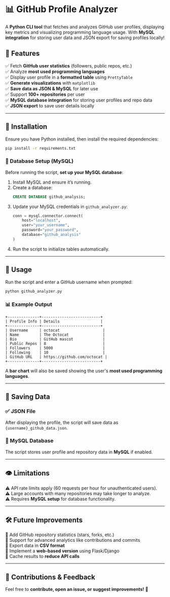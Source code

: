 # 📊 GitHub Profile Analyzer

A **Python CLI tool** that fetches and analyzes GitHub user profiles, displaying key metrics and visualizing programming language usage. With **MySQL integration** for storing user data and JSON export for saving profiles locally!

## 🚀 Features
✅ Fetch **GitHub user statistics** (followers, public repos, etc.)  
✅ Analyze **most used programming languages**  
✅ Display user profile in a **formatted table** using `PrettyTable`  
✅ **Generate visualizations** with `matplotlib`  
✅ **Save data as JSON & MySQL** for later use  
✅ Support **100+ repositories** per user  
✅ **MySQL database integration** for storing user profiles and repo data  
✅ **JSON export** to save user details locally  

---

## 📌 Installation
Ensure you have Python installed, then install the required dependencies:

```bash
pip install -r requirements.txt
```

### 📂 Database Setup (MySQL)
Before running the script, **set up your MySQL database**:
1. Install MySQL and ensure it’s running.
2. Create a database:
   ```sql
   CREATE DATABASE github_analysis;
   ```
3. Update your MySQL credentials in `github_analyzer.py`:
   ```python
   conn = mysql.connector.connect(
       host="localhost",
       user="your_username",
       password="your_password",
       database="github_analysis"
   )
   ```
4. Run the script to initialize tables automatically.

---

## 🔧 Usage
Run the script and enter a GitHub username when prompted:

```bash
python github_analyzer.py
```

### 📊 Example Output
```
+--------------+--------------------------+
| Profile Info | Details                  |
+--------------+--------------------------+
| Username     | octocat                   |
| Name         | The Octocat               |
| Bio          | GitHub mascot             |
| Public Repos | 8                         |
| Followers    | 5000                      |
| Following    | 10                        |
| GitHub URL   | https://github.com/octocat |
+--------------+--------------------------+
```
A **bar chart** will also be saved showing the user's **most used programming languages**.

---

## 💾 Saving Data
### ✅ JSON File
After displaying the profile, the script will save data as `{username}_github_data.json`.

### 📂 MySQL Database
The script stores user profile and repository data in **MySQL** if enabled.

---

## 👁️ Limitations
⚠ API rate limits apply (60 requests per hour for unauthenticated users).  
⚠ Large accounts with many repositories may take longer to analyze.  
⚠ Requires **MySQL setup** for database functionality.

---

## 🛠 Future Improvements
🔹 Add GitHub repository statistics (stars, forks, etc.)  
🔹 Support for advanced analytics like contributions and commits  
🔹 Export data in **CSV format**  
🔹 Implement a **web-based version** using Flask/Django  
🔹 Cache results to **reduce API calls**  

---

## 🤝 Contributions & Feedback
Feel free to **contribute, open an issue, or suggest improvements!** 🚀

